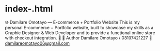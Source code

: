 # index-.html
🌐 Damilare Omotayo — E-commerce + Portfolio Website  This is my personal E-commerce + Portfolio website, built to showcase my skills as a Graphic Designer &amp; Web Developer and to provide a functional online store with checkout integration.   🎉  👤 Author  Damilare Omotayo 📞 08107421227 📧 damilareomotayo06@gmail.com
